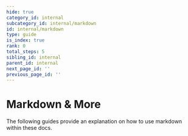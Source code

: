 ```yaml
---
hide: true
category_id: internal
subcategory_id: internal/markdown
id: internal/markdown
type: guide
is_index: true
rank: 0
total_steps: 5
sibling_id: internal
parent_id: internal
next_page_id: ''
previous_page_id: ''
---
```

<!-- does not need translation -->

# Markdown & More

The following guides provide an explanation on how to use markdown
within these docs.
